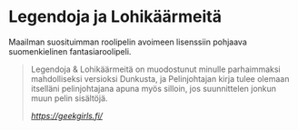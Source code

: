 # Legendoja ja Lohikäärmeitä

Maailman suosituimman roolipelin avoimeen lisenssiin pohjaava suomenkielinen fantasiaroolipeli.

> Legendoja & Lohikäärmeitä on muodostunut minulle parhaimmaksi mahdolliseksi versioksi Dunkusta, ja Pelinjohtajan kirja tulee olemaan itselläni pelinjohtajana apuna myös silloin, jos suunnittelen jonkun muun pelin sisältöjä.
>
> _<a href="https://geekgirls.fi/wp/blog/2023/08/28/arvostelu-legendoja-ja-lohikaarmeita-pelinjohtajan-kirja/">https://geekgirls.fi/</a>_



